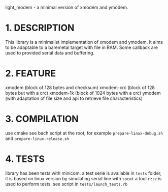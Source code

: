 light_modem - a minimal version of xmodem and ymodem.

# 1. DESCRIPTION

This library is a minimalist implementation of xmodem and ymodem.
It aims to be adaptable to a baremetal target with file in RAM.
Some callback are used to provided serial data and buffering.

# 2. FEATURE

xmodem (block of 128 bytes and checksum)
xmodem-crc (block of 128 bytes but with a crc)
xmodem-1k (block of 1024 bytes with a crc)
ymodem (with adaptation of file size and api to retrieve file characteristics)


# 3. COMPILATION

use cmake
see bach script at the root, for example `prepare-linux-debug.sh` and `prepare-linux-release.sh` 

# 4. TESTS

library has been tests with minicom.
a test serie is available in `tests` folder, it is based on linux version by simulating serial line with `socat`
a tool `rzsz` is used to perform tests.
see script in `tests/launch_tests.rb`

